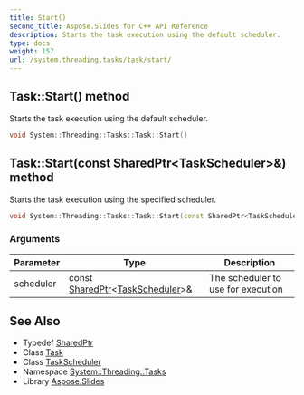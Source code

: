 ```yaml
---
title: Start()
second_title: Aspose.Slides for C++ API Reference
description: Starts the task execution using the default scheduler.
type: docs
weight: 157
url: /system.threading.tasks/task/start/
---
```

## Task::Start() method


Starts the task execution using the default scheduler.

```cpp
void System::Threading::Tasks::Task::Start()
```


## Task::Start(const SharedPtr\<TaskScheduler\>\&) method


Starts the task execution using the specified scheduler.

```cpp
void System::Threading::Tasks::Task::Start(const SharedPtr<TaskScheduler> &scheduler)
```


### Arguments

| Parameter | Type | Description |
| --- | --- | --- |
| scheduler | const [SharedPtr](../../../system/sharedptr/)\<[TaskScheduler](../../taskscheduler/)\>\& | The scheduler to use for execution |

## See Also

* Typedef [SharedPtr](../../../system/sharedptr/)
* Class [Task](../)
* Class [TaskScheduler](../../taskscheduler/)
* Namespace [System::Threading::Tasks](../../)
* Library [Aspose.Slides](../../../)